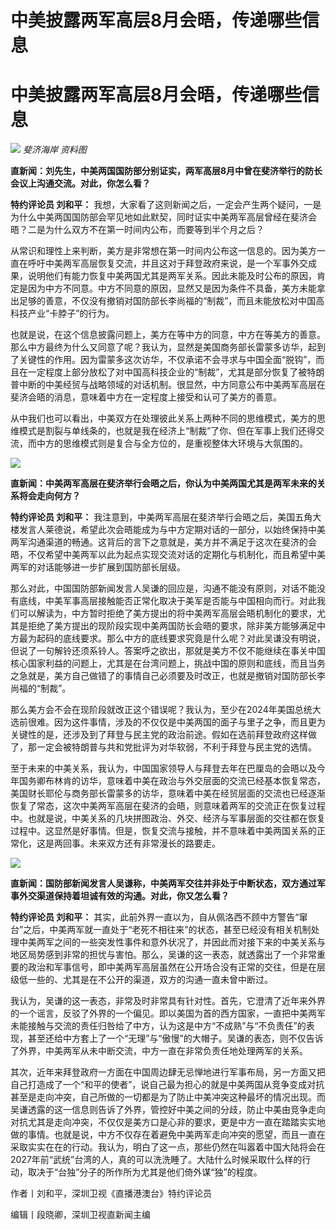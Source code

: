 # 中美披露两军高层8月会晤，传递哪些信息

# 中美披露两军高层8月会晤，传递哪些信息

![](https://inews.gtimg.com/om_bt/OIO0CICndbY_5HK3t-vqzZ4Uvf3Wpji6siSZ7YdT_RiDgAA/1000)
_斐济海岸 资料图_

**直新闻：刘先生，中美两国国防部分别证实，两军高层8月中曾在斐济举行的防长会议上沟通交流。对此，你怎么看？**

**特约评论员 刘和平：**
我想，大家看了这则新闻之后，一定会产生两个疑问，一是为什么中美两国国防部会罕见地如此默契，同时证实中美两军高层曾经在斐济会晤？二是为什么双方不在第一时间内公布，而要等到半个月之后？

从常识和理性上来判断，美方是非常想在第一时间内公布这一信息的。因为美方一直在呼吁中美两军高层恢复交流，并且这对于拜登政府来说，是一个军事外交成果，说明他们有能力恢复中美两国尤其是两军关系。因此未能及时公布的原因，肯定是因为中方不同意。中方不同意的原因，显然又是因为条件不具备，美方未能拿出足够的善意，不仅没有撤销对国防部长李尚福的“制裁”，而且未能放松对中国高科技产业“卡脖子”的行为。

也就是说，在这个信息披露问题上，美方在等中方的同意，中方在等美方的善意。那么中方最终为什么又同意了呢？我认为，显然是美国商务部长雷蒙多访华，起到了关键性的作用。因为雷蒙多这次访华，不仅承诺不会寻求与中国全面“脱钩”，而且在一定程度上部分放松了对中国高科技企业的“制裁”，尤其是部分恢复了被特朗普中断的中美经贸与战略领域的对话机制。很显然，中方同意公布中美两军高层在斐济会晤的消息，意味着中方在一定程度上接受和认可了美方的善意。

从中我们也可以看出，中美双方在处理彼此关系上两种不同的思维模式，美方的思维模式是割裂与单线条的，也就是我在经济上“制裁”了你、但在军事上我们还得交流，而中方的思维模式则是复合与全方位的，是重视整体大环境与大氛围的。

![](https://inews.gtimg.com/om_bt/Oex8wWPVtPwMYgmkO3cTP0KbHle4hk9HKHOYaG1S5fZSkAA/1000)

**直新闻：中美两军高层在斐济举行会晤之后，你认为中美两国尤其是两军未来的关系将会走向何方？**

**特约评论员 刘和平：**
我注意到，中美两军高层在斐济举行会晤之后，美国五角大楼发言人莱德说，希望此次会晤能成为与中方定期对话的一部分，以始终保持中美两军沟通渠道的畅通。这背后的言下之意就是，美方并不满足于这次在斐济的会晤，不仅希望中美两军以此为起点实现交流对话的定期化与机制化，而且希望中美两军的对话能够进一步扩展到国防部长层级。

那么对此，中国国防部新闻发言人吴谦的回应是，沟通不能没有原则，对话不能没有底线，中美军事高层接触能否正常化取决于美军是否能与中国相向而行。对此我们可以解读为，中方暂时拒绝了美方提出的将中美两军高层会晤机制化的要求，尤其是拒绝了美方提出的现阶段实现中美两国防长会晤的要求，除非美方能够满足中方最为起码的底线要求。那么中方的底线要求究竟是什么呢？对此吴谦没有明说，但说了一句解铃还须系铃人。答案呼之欲出，那就是美方不仅不能继续在事关中国核心国家利益的问题上，尤其是在台湾问题上，挑战中国的原则和底线，而且当务之急就是，美方自己做错了的事情自己必须要及时改正，也就是撤销对国防部长李尚福的“制裁”。

那么美方会不会在现阶段就改正这个错误呢？我认为，至少在2024年美国总统大选前很难。因为这件事情，涉及的不仅仅是中美两国的面子与里子之争，而且更为关键性的是，还涉及到了拜登与民主党的政治前途。假如在选前拜登政府这样做了，那一定会被特朗普与共和党批评为对华软弱，不利于拜登与民主党的选情。

至于未来的中美关系，我认为，中国国家领导人与拜登去年在巴厘岛的会晤以及今年国务卿布林肯的访华，意味着中美在政治与外交层面的交流已经基本恢复常态，美国财长耶伦与商务部长雷蒙多的访华，意味着中美在经贸层面的交流也已经逐渐恢复了常态，这次中美两军高层在斐济的会晤，则意味着两军的交流正在恢复过程中。也就是说，中美关系的几块拼图政治、外交、经济与军事层面的交往都在恢复过程中。这显然是好事情。但是，恢复交流与接触，并不意味着中美两国关系的正常化，这是两回事。未来双方还有非常漫长的路要走。

![](https://inews.gtimg.com/om_bt/OIepCI8DWhmxKzBRn6acd8yDevBqbesLlbrUMVcunduHsAA/1000)

**直新闻：国防部新闻发言人吴谦称，中美两军交往并非处于中断状态，双方通过军事外交渠道保持着坦诚有效的沟通。对此，你又怎么看？**

**特约评论员 刘和平：**
其实，此前外界一直以为，自从佩洛西不顾中方警告“窜台”之后，中美两军就一直处于“老死不相往来”的状态，甚至已经没有相关机制处理中美两军之间的一些突发性事件和意外状况了，并因此而对接下来的中美关系与地区局势感到非常的担忧与害怕。那么，吴谦的这一表态，就透露出了一个非常重要的政治和军事信号，即中美两军高层虽然在公开场合没有正常的交往，但是在层级低一些的、尤其是在不公开的渠道，双方的沟通一直未曾中断过。

我认为，吴谦的这一表态，非常及时非常具有针对性。首先，它澄清了近年来外界的一个谣言，反驳了外界的一个偏见。即以美国为首的西方国家，一直把中美两军未能接触与交流的责任归咎给了中方，认为这是中方“不成熟”与“不负责任”的表现，甚至还给中方套上了一个“无理”与“傲慢”的大帽子。吴谦的表态，则不仅告诉了外界，中美两军从未中断交流，中方一直在非常负责任地处理两军的关系。

其次，近年来拜登政府一方面在中国周边肆无忌惮地进行军事布局，另一方面又把自己打造成了一个“和平的使者”，说自己最为担心的就是中美两国从竞争变成对抗甚至是走向冲突，自己所做的一切都是为了防止中美冲突这种最坏的情况出现。而吴谦透露的这一信息则告诉了外界，管控好中美之间的分歧，防止中美由竞争走向对抗尤其是走向冲突，不仅仅是美方口是心非的要求，更是中方一直在踏踏实实地做的事情。也就是说，中方不仅存在着避免中美两军走向冲突的愿望，而且一直在采取实实在在的行动。我认为，明白了这一点，那些仍然在叫嚣着中国大陆将会在2027年前“武统”台湾的人，真的可以洗洗睡了。大陆什么时候采取什么样的行动，取决于“台独”分子的所作所为尤其是他们倚外谋“独”的程度。

作者丨刘和平，深圳卫视《直播港澳台》特约评论员

编辑丨段晓卿，深圳卫视直新闻主编


